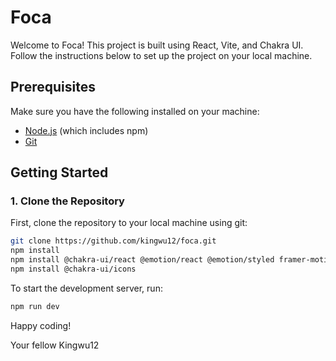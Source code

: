 
# Foca

Welcome to Foca! This project is built using React, Vite, and Chakra UI. Follow the instructions below to set up the project on your local machine.

## Prerequisites

Make sure you have the following installed on your machine:

- [Node.js](https://nodejs.org/) (which includes npm)
- [Git](https://git-scm.com/)

## Getting Started

### 1. Clone the Repository

First, clone the repository to your local machine using git:

```bash
git clone https://github.com/kingwu12/foca.git
npm install
npm install @chakra-ui/react @emotion/react @emotion/styled framer-motion 
npm install @chakra-ui/icons

```

To start the development server, run:

```bash
npm run dev
```

Happy coding!

Your fellow Kingwu12
